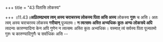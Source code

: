 +++
title = "43 पितासि लोकस्य"

+++
॥11.43॥**अप्रितमप्रभाव त्वम् अस्य चराचरस्य लोकस्य पिता असि अस्य**
लोकस्य **गुरुः** च असि। अतः त्वम् अस्य चराचरस्य लोकस्य **गरीयान्**
पूज्यतमः। **न त्वत्समः अस्ति अभ्यधिकः कुतः अन्यः लोकत्रये अपि** त्वदन्यः
कारुण्यादिना केन अपि गुणेन न त्वत्समः अस्ति कुतः अभ्यधिकः। यस्मात् त्वं
सर्वस्य पिता पूज्यतमो गुरुः च कारुण्यादिगुणैः च सर्वाधिकः असि --
